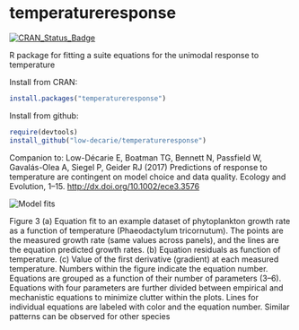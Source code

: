 # temperatureresponse

[![CRAN_Status_Badge](http://www.r-pkg.org/badges/version/sjPlot)](https://cran.r-project.org/package=temperatureresponse)

R package for fitting a suite equations for the unimodal response to temperature

Install from CRAN:

```R
install.packages("temperatureresponse")
```

Install from github:
```R
require(devtools)
install_github("low-decarie/temperatureresponse")
```

Companion to:
Low-Décarie E, Boatman TG, Bennett N, Passfield W, Gavalás-Olea A, Siegel P, Geider RJ (2017) Predictions of response to temperature are contingent on model choice and data quality. Ecology and Evolution, 1–15.
http://dx.doi.org/10.1002/ece3.3576

![Model fits](https://wol-prod-cdn.literatumonline.com/cms/attachment/62030c3e-4ac8-49da-9514-19aad2fb8c98/ece33576-fig-0003-m.jpg)

Figure 3 (a) Equation fit to an example dataset of phytoplankton growth rate as a function of temperature (Phaeodactylum tricornutum). The points are the measured growth rate (same values across panels), and the lines are the equation predicted growth rates. (b) Equation residuals as function of temperature. (c) Value of the first derivative (gradient) at each measured temperature. Numbers within the figure indicate the equation number. Equations are grouped as a function of their number of parameters (3–6). Equations with four parameters are further divided between empirical and mechanistic equations to minimize clutter within the plots. Lines for individual equations are labeled with color and the equation number. Similar patterns can be observed for other species
